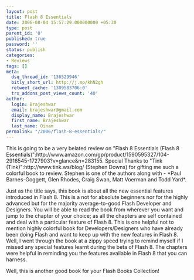 ```yaml
---
layout: post
title: Flash 8 Essentials
date: 2006-08-04 15:57:29.000000000 +05:30
type: post
parent_id: '0'
published: true
password: ''
status: publish
categories:
- Reviews
tags: []
meta:
  dsq_thread_id: '136529946'
  bitly_short_url: http://j.mp/khN2gh
  retweet_cache: '1309583706:0'
  trx_addons_post_views_count: '40'
author:
  login: Brajeshwar
  email: brajeshwar@gmail.com
  display_name: Brajeshwar
  first_name: Brajeshwar
  last_name: Oinam
permalink: "/2006/flash-8-essentials/"
---
```

<p>This is going to be a very belated review on "Flash 8 Essentials (Flash 8 Essentials)":http://www.amazon.com/gp/product/1590595327/104-2916545-1727903?v=glance&n=283155. Special Thanks to "Tink (Tink)":http://www.tink.ws/blog/ (Stephen Downs) for gifting me such a colorful book to review. Stephen is one of the authors along with - *Paul Barnes-Goggett, Glen Rhodes, Craig Swan, Matt Voerman and Todd Yard*.</p>
<p>Just as the title says, this book is about all the new essential features introduced in Flash 8. This is a not for absolute beginners nor for the highly advanced but for the majority average-to-good Flash Developer and Designers. You will be able to read the book from wherever you want and jump to the chapter of your choice; as all the chapters are self contained and deal with a particular feature of Flash 8. This is one helpful not to mention highly colorful book for Developers/Designers who have already been doing Flash and want to keep up with the new features in Flash 8. Well, I went through the book at a zippy speed trying to remind myself if I missed any special features learnt during the beta of Flash 8. The chapters were helpful in reminding you the features available in Flash 8 that you can harness.</p>
<p>Well, this is another good book for your Flash Books Collection!</p>
